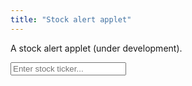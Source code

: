 ```yaml
---
title: "Stock alert applet"
---
```


A stock alert applet (under development).

<div>
	
<input onkeyup="if (event.keyCode == 27) D('recryptInputb').value = '';
		else if (event.keyCode == 13) {
			event.preventDefault(); 
			submitTicker();
		}"
id="tickerInput" autocomplete="off" placeholder="Enter stock ticker...">
	

</div>

<script>
	
function D(string) { return document.getElementById(string);}	
	
function submitTicker() {
	console.log("starting the submit ticker function");
	console.log(data.optionChain.result[0].underlyingSymbol); 
	
	let query = 'https://query2.finance.yahoo.com/v7/finance/options/' + D('tickerInput').value;
	console.log(query);
	fetch("https://sandboxansyble.herokuapp.com/", 
		{headers: {'Target-URL': query }}).then(function(response) {
		console.log(response);
		return response.json();
	}).then(function(data) { 
		console.log(data.optionChain.result[0].underlyingSymbol); 
		data = "test";
	}).catch(function(error) {
		console.log(error);
	});	
}
</script>
    
